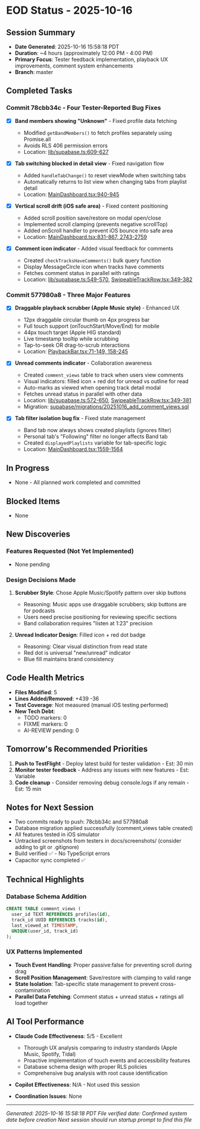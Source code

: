 # EOD Status - 2025-10-16

## Session Summary
- **Date Generated**: 2025-10-16 15:58:18 PDT
- **Duration**: ~4 hours (approximately 12:00 PM - 4:00 PM)
- **Primary Focus**: Tester feedback implementation, playback UX improvements, comment system enhancements
- **Branch**: master

## Completed Tasks

### Commit 78cbb34c - Four Tester-Reported Bug Fixes
- [x] **Band members showing "Unknown"** - Fixed profile data fetching
  - Modified `getBandMembers()` to fetch profiles separately using Promise.all
  - Avoids RLS 406 permission errors
  - Location: [lib/supabase.ts:609-627](lib/supabase.ts#L609)

- [x] **Tab switching blocked in detail view** - Fixed navigation flow
  - Added `handleTabChange()` to reset viewMode when switching tabs
  - Automatically returns to list view when changing tabs from playlist detail
  - Location: [MainDashboard.tsx:940-945](src/components/screens/MainDashboard.tsx#L940)

- [x] **Vertical scroll drift (iOS safe area)** - Fixed content positioning
  - Added scroll position save/restore on modal open/close
  - Implemented scroll clamping (prevents negative scrollTop)
  - Added onScroll handler to prevent iOS bounce into safe area
  - Location: [MainDashboard.tsx:831-867, 2743-2759](src/components/screens/MainDashboard.tsx#L831)

- [x] **Comment icon indicator** - Added visual feedback for comments
  - Created `checkTracksHaveComments()` bulk query function
  - Display MessageCircle icon when tracks have comments
  - Fetches comment status in parallel with ratings
  - Location: [lib/supabase.ts:549-570](lib/supabase.ts#L549), [SwipeableTrackRow.tsx:349-382](src/components/molecules/SwipeableTrackRow.tsx#L349)

### Commit 577980a8 - Three Major Features
- [x] **Draggable playback scrubber (Apple Music style)** - Enhanced UX
  - 12px draggable circular thumb on 4px progress bar
  - Full touch support (onTouchStart/Move/End) for mobile
  - 44px touch target (Apple HIG standard)
  - Live timestamp tooltip while scrubbing
  - Tap-to-seek OR drag-to-scrub interactions
  - Location: [PlaybackBar.tsx:71-149, 158-245](src/components/molecules/PlaybackBar.tsx#L71)

- [x] **Unread comments indicator** - Collaboration awareness
  - Created `comment_views` table to track when users view comments
  - Visual indicators: filled icon + red dot for unread vs outline for read
  - Auto-marks as viewed when opening track detail modal
  - Fetches unread status in parallel with other data
  - Location: [lib/supabase.ts:572-650](lib/supabase.ts#L572), [SwipeableTrackRow.tsx:349-381](src/components/molecules/SwipeableTrackRow.tsx#L349)
  - Migration: [supabase/migrations/20251016_add_comment_views.sql](supabase/migrations/20251016_add_comment_views.sql)

- [x] **Tab filter isolation bug fix** - Fixed state management
  - Band tab now always shows created playlists (ignores filter)
  - Personal tab's "Following" filter no longer affects Band tab
  - Created `displayedPlaylists` variable for tab-specific logic
  - Location: [MainDashboard.tsx:1559-1564](src/components/screens/MainDashboard.tsx#L1559)

## In Progress
- None - All planned work completed and committed

## Blocked Items
- None

## New Discoveries

### Features Requested (Not Yet Implemented)
- None pending

### Design Decisions Made
1. **Scrubber Style**: Chose Apple Music/Spotify pattern over skip buttons
   - Reasoning: Music apps use draggable scrubbers; skip buttons are for podcasts
   - Users need precise positioning for reviewing specific sections
   - Band collaboration requires "listen at 1:23" precision

2. **Unread Indicator Design**: Filled icon + red dot badge
   - Reasoning: Clear visual distinction from read state
   - Red dot is universal "new/unread" indicator
   - Blue fill maintains brand consistency

## Code Health Metrics
- **Files Modified**: 5
- **Lines Added/Removed**: +439 -36
- **Test Coverage**: Not measured (manual iOS testing performed)
- **New Tech Debt**:
  - TODO markers: 0
  - FIXME markers: 0
  - AI-REVIEW pending: 0

## Tomorrow's Recommended Priorities
1. **Push to TestFlight** - Deploy latest build for tester validation - Est: 30 min
2. **Monitor tester feedback** - Address any issues with new features - Est: Variable
3. **Code cleanup** - Consider removing debug console.logs if any remain - Est: 15 min

## Notes for Next Session
- Two commits ready to push: 78cbb34c and 577980a8
- Database migration applied successfully (comment_views table created)
- All features tested in iOS simulator
- Untracked screenshots from testers in docs/screenshots/ (consider adding to git or .gitignore)
- Build verified ✅ - No TypeScript errors
- Capacitor sync completed ✅

## Technical Highlights

### Database Schema Addition
```sql
CREATE TABLE comment_views (
  user_id TEXT REFERENCES profiles(id),
  track_id UUID REFERENCES tracks(id),
  last_viewed_at TIMESTAMP,
  UNIQUE(user_id, track_id)
);
```

### UX Patterns Implemented
- **Touch Event Handling**: Proper passive:false for preventing scroll during drag
- **Scroll Position Management**: Save/restore with clamping to valid range
- **State Isolation**: Tab-specific state management to prevent cross-contamination
- **Parallel Data Fetching**: Comment status + unread status + ratings all load together

## AI Tool Performance
- **Claude Code Effectiveness**: 5/5 - Excellent
  - Thorough UX analysis comparing to industry standards (Apple Music, Spotify, Tidal)
  - Proactive implementation of touch events and accessibility features
  - Database schema design with proper RLS policies
  - Comprehensive bug analysis with root cause identification

- **Copilot Effectiveness**: N/A - Not used this session

- **Coordination Issues**: None

---
*Generated: 2025-10-16 15:58:18 PDT*
*File verified date: Confirmed system date before creation*
*Next session should run startup prompt to find this file*
